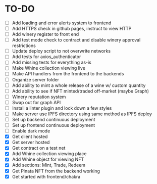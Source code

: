 # TO-DO
- [ ] Add loading and error alerts system to frontend
- [ ] Add HTTPS check in github pages, instruct to view HTTP
- [ ] Add winery register to front end
- [ ] Add test mode check to contract and disable winery approval restrictions
- [ ] Update deploy script to not overwrite networks
- [ ] Add tests for axios\_authenticator
- [ ] Add missing tests for everything as-is
- [ ] Make Whine collection viewing live
- [ ] Make API handlers from the frontend to the backends
- [ ] Organize server folder
- [ ] Add ability to mint a whole release of a wine w/ custom quantity
- [ ] Add ability to see if NFT minted/traded off-market (maybe Graph)
- [ ] Winery reputation system
- [ ] Swap out for graph API
- [ ] Install a linter plugin and lock down a few styles
- [ ] Make server use IPFS directory using same method as IPFS deploy
- [ ] Set up backend continuous deployment
- [ ] Set up frontend continuous deployment
- [ ] Enable dark mode
- [x] Get client hosted
- [x] Get server hosted
- [x] Get contract on a test net
- [x] Add Whine collection viewing place
- [x] Add Whine object for viewing NFT
- [x] Add sections: Mint, Trade, Redeem
- [x] Get Pinata NFT from the backend working
- [x] Get started with frontend/chakra
